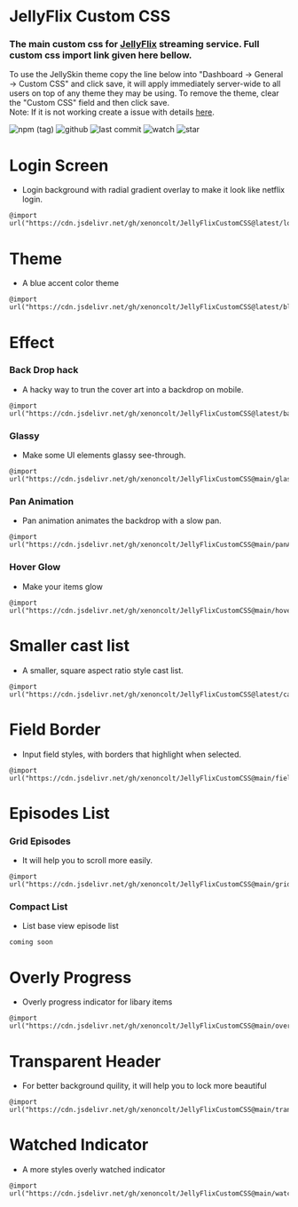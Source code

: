 # JellyFlix Custom CSS
### The main custom css for [JellyFlix](https://stream.jellyflix.ga) streaming service. Full custom css import link given here bellow. 

To use the JellySkin theme copy the line below into "Dashboard -> General -> Custom CSS" and click save, it will apply immediately server-wide to all users on top of any theme they may be using. To remove the theme, clear the "Custom CSS" field and then click save. <br> Note: If it is not working create a issue with details [here](https://github.com/xenoncolt/JellyFlixCustomCSS/issues).

![npm (tag)](https://img.shields.io/github/package-json/v/xenoncolt/JellyFlixCustomCSS?color=darkblue&style=plastic) ![github](https://img.shields.io/github/license/xenoncolt/JellyFlixCustomcss?style=plastic) ![last commit](https://img.shields.io/github/last-commit/xenoncolt/JellyFlixCustomCSS?style=plastic) ![watch](https://img.shields.io/github/watchers/xenoncolt/jellyflixcustomcss?style=plastic) ![star](https://img.shields.io/github/stars/xenoncolt/jellyflixcustomcss?style=social)


# Login Screen 
- Login background with radial gradient overlay to make it look like netflix login.
```
@import url("https://cdn.jsdelivr.net/gh/xenoncolt/JellyFlixCustomCSS@latest/loginPage.css");
```

# Theme
- A blue accent color theme 
```
@import url("https://cdn.jsdelivr.net/gh/xenoncolt/JellyFlixCustomCSS@latest/blueTheme.css")
```

# Effect
### Back Drop hack
- A hacky way to trun the cover art into a backdrop on mobile.
```
@import url("https://cdn.jsdelivr.net/gh/xenoncolt/JellyFlixCustomCSS@latest/backdropHackStyle.css")
```

### Glassy
- Make some UI elements glassy see-through.
```
@import url("https://cdn.jsdelivr.net/gh/xenoncolt/JellyFlixCustomCSS@main/glassy.css")
```

### Pan Animation
- Pan animation animates the backdrop with a slow pan.
```
@import url("https://cdn.jsdelivr.net/gh/xenoncolt/JellyFlixCustomCSS@main/panAnimation.css")
```

### Hover Glow
- Make your items glow
```
@import url("https://cdn.jsdelivr.net/gh/xenoncolt/JellyFlixCustomCSS@main/hoverglow.css")
```

# Smaller cast list
- A smaller, square aspect ratio style cast list.
```
@import url("https://cdn.jsdelivr.net/gh/xenoncolt/JellyFlixCustomCSS@latest/castRow.css")
```

# Field Border
- Input field styles, with borders that highlight when selected.
```
@import url("https://cdn.jsdelivr.net/gh/xenoncolt/JellyFlixCustomCSS@main/fieldBorder.css")
```

# Episodes List
### Grid Episodes
- It will help you to scroll more easily.
```
@import url("https://cdn.jsdelivr.net/gh/xenoncolt/JellyFlixCustomCSS@main/gridEpisodes.css")
```

### Compact List
- List base view episode list
```
coming soon
```

# Overly Progress
- Overly progress indicator for libary items
```
@import url("https://cdn.jsdelivr.net/gh/xenoncolt/JellyFlixCustomCSS@main/overlyProgress.css")
```

# Transparent Header
- For better background quility, it will help you to lock more beautiful
```
@import url("https://cdn.jsdelivr.net/gh/xenoncolt/JellyFlixCustomCSS@main/transparentHeader.css")
```

# Watched Indicator
- A more styles overly watched indicator
```
@import url("https://cdn.jsdelivr.net/gh/xenoncolt/JellyFlixCustomCSS@main/watchedIndicator.css")
```
